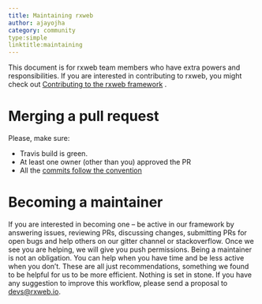```yaml
---
title: Maintaining rxweb
author: ajayojha
category: community
type:simple
linktitle:maintaining
---
```

This document is for rxweb team members who have extra powers and responsibilities.  If you are interested in contributing to rxweb, you might check out <a href="/community/contributing" >Contributing to the rxweb framework</a> .

# Merging a pull request
Please, make sure:
<ul>
<li>Travis build is green.</li>
<li>At least one owner (other than you) approved the PR</li>
<li>All the <a href="/community/commit_guideline">commits follow the convention</a></li>
</ul>

# Becoming a maintainer
If you are interested in becoming one – be active in our framework by answering issues, reviewing PRs, discussing changes, submitting PRs for open bugs and help others on our gitter channel or stackoverflow. Once we see you are helping, we will give you push permissions. Being a maintainer is not an obligation. You can help when you have time and be less active when you don’t. 
These are all just recommendations, something we found to be helpful for us to be more efficient. Nothing is set in stone. If you have any suggestion to improve this workflow, please send a proposal to <a href="mailto:devs@rxweb.io">devs@rxweb.io</a>.
